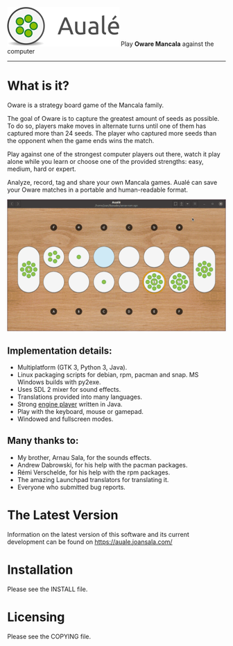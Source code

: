 <img src="https://raw.githubusercontent.com/joansalasoler/auale/assets/logo.png" alt="Aualé" width="258" height="90"/>
Play <b>Oware Mancala</b> against the computer
<hr>

What is it?
===========

Oware is a strategy board game of the Mancala family.

The goal of Oware is to capture the greatest amount of seeds as possible. To do so, players make moves in alternate turns until one of them has captured more than 24 seeds. The player who captured more seeds than the opponent when the game ends wins the match.

Play against one of the strongest computer players out there, watch it play alone while you learn or choose one of the provided strengths: easy, medium, hard or expert.

Analyze, record, tag and share your own Mancala games. Aualé can save your Oware matches in a portable and human-readable format.

![Demo](https://raw.githubusercontent.com/joansalasoler/auale/assets/auale-2.0.0.gif)

Implementation details:
-----------------------

* Multiplatform (GTK 3, Python 3, Java).
* Linux packaging scripts for debian, rpm, pacman and snap. MS Windows builds with py2exe.
* Uses SDL 2 mixer for sound effects.
* Translations provided into many languages.
* Strong [engine player](https://github.com/joansalasoler/aalina) written in Java.
* Play with the keyboard, mouse or gamepad.
* Windowed and fullscreen modes.

Many thanks to:
---------------

* My brother, Arnau Sala, for the sounds effects.
* Andrew Dabrowski, for his help with the pacman packages.
* Rémi Verschelde, for his help with the rpm packages.
* The amazing Launchpad translators for translating it.
* Everyone who submitted bug reports.

The Latest Version
==================

Information on the latest version of this software and its current
development can be found on https://auale.joansala.com/

Installation
============

Please see the INSTALL file.

Licensing
=========

Please see the COPYING file.
